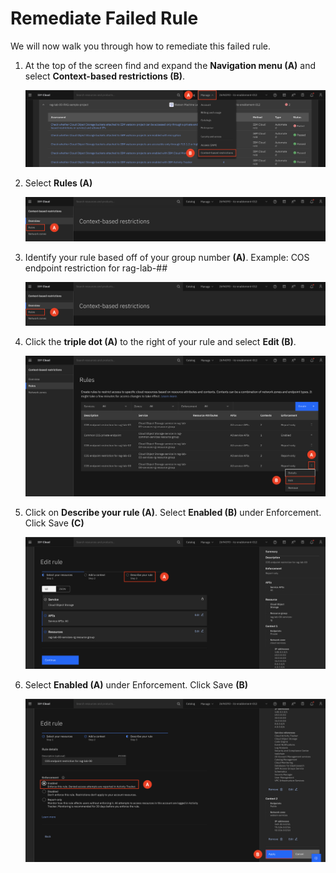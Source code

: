 # Remediate Failed Rule

We will now walk you through how to remediate this failed rule. 

1. At the top of the screen find and expand the **Navigation menu (A)** and select **Context-based restrictions (B)**.

     ![alt text](../images/2.3.1-n.png)   

2. Select **Rules (A)**

    ![alt text](../images/2.3.2-n.png)

3. Identify your rule based off of your group number **(A)**. 
    Example: COS endpoint restriction for rag-lab-## <br>

    ![alt text](../images/2.3.2-n.png)

4. Click the **triple dot (A)** to the right of your rule and select **Edit (B)**. <br>

    ![alt text](../images/2.3.4-n.png)

5. Click on **Describe your rule (A)**. Select **Enabled (B)** under Enforcement. Click Save **(C)**

    ![alt text](../images/2.3.5-n.png)

6. Select **Enabled (A)** under Enforcement. Click Save **(B)**

    ![alt text](../images/2.3.6-n.png)
